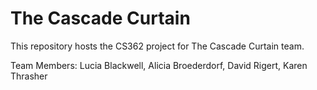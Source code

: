 # The Cascade Curtain

This repository hosts the CS362 project for The Cascade Curtain team.

Team Members: Lucia Blackwell, Alicia Broederdorf, David Rigert, Karen Thrasher
